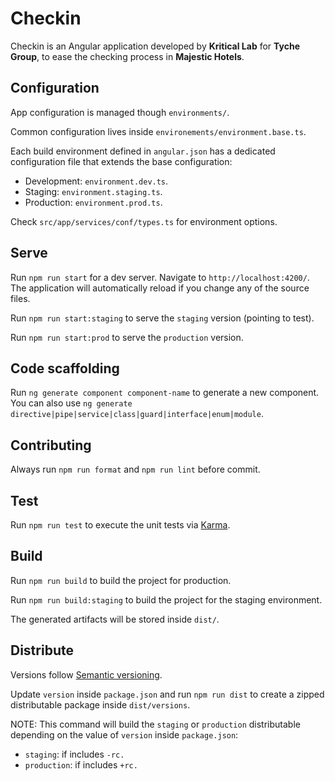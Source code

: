 # Checkin

Checkin is an Angular application developed by **Kritical Lab** for **Tyche Group**, to ease the checking process in **Majestic Hotels**.

## Configuration

App configuration is managed though `environments/`.

Common configuration lives inside `environements/environment.base.ts`.

Each build environment defined in `angular.json` has a dedicated configuration file that extends the base configuration:

- Development: `environment.dev.ts`.
- Staging: `environment.staging.ts`.
- Production: `environment.prod.ts`.

Check `src/app/services/conf/types.ts` for environment options.

## Serve

Run `npm run start` for a dev server. Navigate to `http://localhost:4200/`. The application will automatically reload if you change any of the source files.

Run `npm run start:staging` to serve the `staging` version (pointing to test).

Run `npm run start:prod` to serve the `production` version.

## Code scaffolding

Run `ng generate component component-name` to generate a new component. You can also use `ng generate directive|pipe|service|class|guard|interface|enum|module`.

## Contributing

Always run `npm run format` and `npm run lint` before commit.

## Test

Run `npm run test` to execute the unit tests via [Karma](https://karma-runner.github.io).

## Build

Run `npm run build` to build the project for production.

Run `npm run build:staging` to build the project for the staging environment.

The generated artifacts will be stored inside `dist/`.

## Distribute

Versions follow [Semantic versioning](https://semver.org/).

Update `version` inside `package.json` and run `npm run dist` to create a zipped distributable package inside `dist/versions`.

NOTE: This command will build the `staging` or `production` distributable depending on the value of `version` inside `package.json`:

- `staging`: if includes `-rc.`
- `production`: if includes `+rc.`
